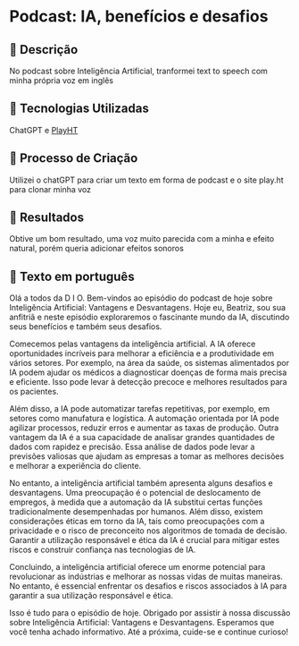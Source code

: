 # Podcast: IA, benefícios e desafios

## 📒 Descrição
No podcast sobre Inteligência Artificial, tranformei text to speech com minha própria voz em inglês

## 🤖 Tecnologias Utilizadas
ChatGPT e [PlayHT](https://play.ht/?via=website-learnerswebsites)

## 🧐 Processo de Criação
Utilizei o chatGPT para criar um texto em forma de podcast e o site play.ht para clonar minha voz

## 🚀 Resultados
Obtive um bom resultado, uma voz muito parecida com a minha e efeito natural, porém queria adicionar efeitos sonoros

## 📃 Texto em português
Olá a todos da D I O. Bem-vindos ao episódio do podcast de hoje sobre Inteligência Artificial: Vantagens e Desvantagens. Hoje eu, Beatriz, sou sua anfitriã e neste episódio exploraremos o fascinante mundo da IA, discutindo seus benefícios e também seus desafios.

Comecemos pelas vantagens da inteligência artificial. A IA oferece oportunidades incríveis para melhorar a eficiência e a produtividade em vários setores. Por exemplo, na área da saúde, os sistemas alimentados por IA podem ajudar os médicos a diagnosticar doenças de forma mais precisa e eficiente. Isso pode levar à detecção precoce e melhores resultados para os pacientes.

Além disso, a IA pode automatizar tarefas repetitivas, por exemplo, em setores como manufatura e logística. A automação orientada por IA pode agilizar processos, reduzir erros e aumentar as taxas de produção. Outra vantagem da IA é a sua capacidade de analisar grandes quantidades de dados com rapidez e precisão. Essa análise de dados pode levar a previsões valiosas que ajudam as empresas a tomar as melhores decisões e melhorar a experiência do cliente.

No entanto, a inteligência artificial também apresenta alguns desafios e desvantagens. Uma preocupação é o potencial de deslocamento de empregos, à medida que a automação da IA substitui certas funções tradicionalmente desempenhadas por humanos. Além disso, existem considerações éticas em torno da IA, tais como preocupações com a privacidade e o risco de preconceito nos algoritmos de tomada de decisão. Garantir a utilização responsável e ética da IA é crucial para mitigar estes riscos e construir confiança nas tecnologias de IA.

Concluindo, a inteligência artificial oferece um enorme potencial para revolucionar as indústrias e melhorar as nossas vidas de muitas maneiras. No entanto, é essencial enfrentar os desafios e riscos associados à IA para garantir a sua utilização responsável e ética.

Isso é tudo para o episódio de hoje. Obrigado por assistir à nossa discussão sobre Inteligência Artificial: Vantagens e Desvantagens. Esperamos que você tenha achado informativo. Até a próxima, cuide-se e continue curioso!




